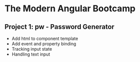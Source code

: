 # The Modern Angular Bootcamp

## Project 1: pw - Password Generator

* Add html to component template
* Add event and property binding
* Tracking input state
* Handling text input


